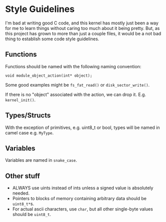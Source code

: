 # Style Guidelines
I'm bad at writing good C code, and this kernel has mostly just been a way for me to learn things without caring too much about it being pretty. But, as this project has grown to more than just a couple files, it would be a not bad thing to establish some code style guidelines.

## Functions
Functions should be named with the following naming convention:

```void module_object_action(int* object);```

Some good examples might be `fs_fat_read()` or `disk_sector_write()`.

If there is no "object" associated with the action, we can drop it. E.g. `kernel_init()`.

## Types/Structs

With the exception of primitives, e.g. uint8_t or bool, types will be named in camel case e.g. `MyType`.

## Variables
Variables are named in `snake_case`.

## Other stuff
- ALWAYS use uints instead of ints unless a signed value is absolutely needed.
- Pointers to blocks of memory containing arbitrary data should be `uint8_t*`s.
- For actual ascii characters, use `char`,  but all other single-byte values should be `uint8_t`.